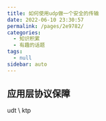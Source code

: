 ```yaml
---
title: 如何使用udp做一个安全的传输
date: 2022-06-10 23:30:57
permalink: /pages/2e9782/
categories: 
  - 知识积累
  - 有趣的话题
tags: 
  - null
sidebar: auto
---
```


## 应用层协议保障

udt \ ktp

